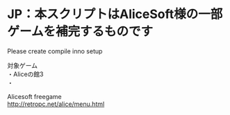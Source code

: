 # JP：本スクリプトはAliceSoft様の一部ゲームを補完するものです<br/>
Please create compile inno setup<br/>

対象ゲーム<br/>
・Aliceの館3<br/>
・<br/>

Alicesoft freegame<br/>
http://retropc.net/alice/menu.html<br/>
